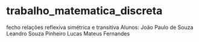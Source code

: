 # trabalho_matematica_discreta
fecho relações reflexiva simétrica e transitiva
Alunos: João Paulo de Souza
		Leandro Souza Pinheiro
		Lucas Mateus Fernandes
	
